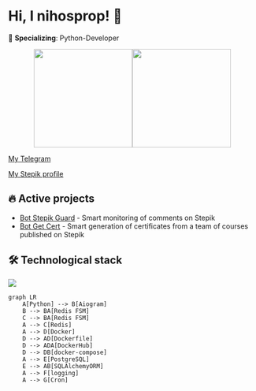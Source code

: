# Hi, I nihosprop! 👋

🚀 **Specializing**: Python-Developer

<div style="display:flex; justify-content:center;">
  <img height="200" src="https://github-readme-stats.vercel.app/api?username=nihosprop&theme=github_dark" />
  <img height="200" src="https://github-readme-stats.vercel.app/api/top-langs?username=nihosprop&layout=compact&langs_count=8&card_width=320&theme=github_dark" />
</div>

[My Telegram](https://t.me/Shinobiwin)

[My Stepik profile](https://stepik.org/users/632745189/profile)



## 🔥 Active projects
- [Bot Stepik Guard](https://github.com/nihosprop/bot_stepik_guard.git) - 
  Smart monitoring of comments on Stepik
- [Bot Get Cert](https://github.com/nihosprop/bot_get_cert.git) - Smart 
  generation of certificates from a team of courses published on Stepik

## 🛠️ Technological stack
<p align="left">
  <a href="https://github.com/nihosprop"><img src="https://skillicons.
dev/icons?i=python,linux,github,docker,git,redis,postgres,pycharm,bots"></a>
</p>

```mermaid
graph LR
    A[Python] --> B[Aiogram]
    B --> BA[Redis FSM]
    C --> BA[Redis FSM]
    A --> C[Redis]
    A --> D[Docker]
    D --> AD[Dockerfile]
    D --> ADA[DockerHub]
    D --> DB[docker-compose]
    A --> E[PostgreSQL]
    E --> AB[SQLAlchemyORM]
    A --> F[logging]
    A --> G[Cron]
